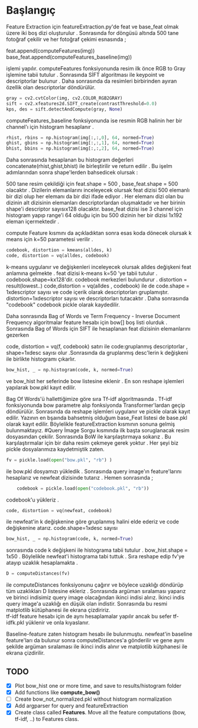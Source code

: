 # Başlangıç
<p>Feature Extraction için featureExtraction.py'de feat ve base_feat olmak üzere iki boş dizi
oluşturulur . Sonrasında for döngüsü altında 500 tane fotoğraf çekilir ve her fotoğraf çekimi
esnasında ;</p> 
feat.append(computeFeatures(img))
base_feat.append(computeFeatures_baseline(img))

<p>işlemi yapılır. computeFeatures fonksiyonunda resim ilk önce RGB to Gray işlemine tabii 
tutulur . Sonrasında SİFT algoritması ile keypoint ve descriptorlar bulunur . Daha sonrasında 
da resimleri birbirinden ayıran özellik olan descriptorlar döndürülür.

```python
gray = cv2.cvtColor(img, cv2.COLOR_RGB2GRAY)
sift = cv2.xfeatures2d.SIFT_create(contrastThreshold=0.0)
kps, des = sift.detectAndCompute(gray, None)
```

computeFeatures_baseline fonksiyonunda ise resmin RGB halinin her bir channel'ı için histogram hesaplanır .</p> 

```python
rhist, rbins = np.histogram(img[:,:,0], 64, normed=True)
ghist, gbins = np.histogram(img[:,:,1], 64, normed=True)
bhist, bbins = np.histogram(img[:,:,2], 64, normed=True)
```

Daha sonrasında hesaplanan bu histogram değerleri concatenate(rhist,ghist,bhist) ile birleştirilir
ve return edilir . Bu işelm adımlarından sonra shape'lerden bahsedicek olursak :

500 tane resim çekildiği için feat.shape = 500 , base_feat.shape = 500 olacaktır . Dizilerin
elemanlarını inceleyecek olursak feat dizisi 500 elemanlı bir dizi olup her elemanı da bir dizi
ifade ediyor . Her elemanı dizi olan bu dizinin alt dizisinin elemanları descriptorlardan oluşmaktadır ve
her birinin shape'i descriptor sayısıx128 olacaktır.
base_feat  dizisi ise 3 channel için histogram yapıp range'i 64 olduğu için bu 500 dizinin her bir 
dizisi 1x192 eleman içermektedir .

compute Feature kısmını da açıkladıktan sonra esas koda dönecek olursak k means için k=50 parametesi 
verilir .

```python
codebook, distortion = kmeans(alldes, k)
code, distortion = vq(alldes, codebook) 
```

k-means uygulanır ve değişkenleri inceleyecek olursak alldes değişkeni feat anlamına gelmekte .
feat dizisi k-means k=50 'ye tabii tutulur . codebook.shape=kx128'dir. codebook merkezleri
bulundurur . distortion = result(lowest..)  code,distortion = vq(alldes , codebook) ile de
code.shape = 1xdescriptor sayısı ve code içerik olarak descriptorları gruplamıştır. distortion=1xdescriptor
sayısı ve descriptorları tutacaktır . Daha sonrasında "codebook" codebook pickle olarak kaydedilir.

Daha sonrasında Bag of Words ve Term Frequency - Inverse Document Frequency algoritmalar feature hesabı için
bow[] boş listi olurduk . Sonrasında Bag of Words için SIFT ile hesaplanan feat dizisinin
elemanlarını gezerken 

 code, distortion = vq(f, codebook) satırı ile code:gruplanmış descriptorlar , shape=1xdesc sayısı
 olur .Sonrasında da gruplanmış desc'lerin k değişkeni ile birlikte histogramı çıkarlır.
 ```python
bow_hist, _ = np.histogram(code, k, normed=True)
```
ve bow_hist her seferinde bow listesine eklenir . En son reshape işlemleri yapılarak bow.pkl kayıt
edilir.

Bag Of Words'ü hallettiğimize göre sıra Tf-idf algoritmasında . Tf-idf fonksiyonunda bow parametre alıp
fonksiyonda Transformer'lardan geçip döndürülür. Sonrasında da reshape işlemleri uygulanır ve
pickle olarak kayıt edilir.
Yazının en bşaında bahsetmiş olduğum base_Feat listesi de base.pkl olarak kayıt edilir.
Böylelikle featureExtraction kısmının sonuna gelmiş bulunmaktayız.
#Query İmage
Sorgu kısmında ilk başta soruglanacak resim dosyasından çekilir. Sonrasında BoW ile karşılaştırmaya
sokarız . Bu karşılaştırmalar için bir daha resim çekmeye gerek yoktur . Her şeyi biz pickle
dosyalarımıza kaydetmiştik zaten. 
```python
fv = pickle.load(open("bow.pkl", "rb") )
```
ile bow.pkl dosyamızı yükledik . Sonrasında query image'ın feature'larını hesaplarız ve newfeat
dizisinde tutarız . Hemen sonrasında ;
```python 
    codebook = pickle.load(open("codebook.pkl", "rb"))
```
codebook'u yükleriz .
```python
code, distortion = vq(newfeat, codebook)
```
ile newfeat'in k değişkenine göre gruplanmış halini elde ederiz ve code değişkenine atarız. 
code.shape=1xdesc sayısı 
```python
bow_hist, _ = np.histogram(code, k, normed=True)
```
sonrasında code k değişkeni ile histograma tabii tutulur . bow_hist.shape = 1x50 .
Böylelikle newfeat'i histograma tabi tuttuk . Sıra reshape edip fv'ye atayıp uzaklık hesaplamakta .
```python
D = computeDistances(fv)
```
ile computeDistances fonksiyonunu çağırır ve böylece uzaklığı döndürüp tüm uzaklıkları D listesine
ekleriz  . Sonrasında argüman sıralaması yaparız ve birinci indisimiz query image olacağından
ikinci indisi alırız. İkinci indis query image'a uzaklığı en düşük olan indistir. Sonrasında
bu resmi matplotlib kütüphanesi ile ekrana çizdiririz.  
tf-idf feature hesabı için de aynı hesaplamalar yapılır ancak bu sefer tf-idfk.pkl yüklenir ve
onla kıyaslanır.

Baseline-feature zaten histogram hesabı ile bulunmuştu. newfeat'in baseline feature'ları da bulunur
sonra computeDistances'a gönderilir ve gene aynı şekilde argüman sıralaması ile ikinci indis
alınır ve matplotlib kütphanesi ile ekrana çizdirilir. 


## TODO

- [X] Plot bow_hist one or more time, and save to results/histogram folder
- [X] Add functions like **compute_bow()**
- [ ] Create bow_not_normalized.pkl without histogram normalization
- [X] Add argparser for query and featureExtraction  
- [X] Create class called **Features**. Move all the feature computations (bow, tf-idf, ..) to Features class.  